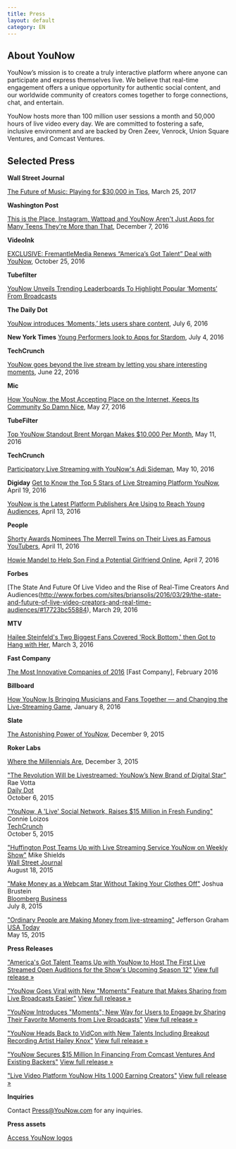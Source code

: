 ```yaml
---
title: Press
layout: default
category: EN
---
```

## About YouNow

YouNow’s mission is to create a truly interactive platform where anyone can participate and express themselves live. We believe that real-time engagement offers a unique opportunity for authentic social content, and our worldwide community of creators comes together to forge connections, chat, and entertain.

YouNow hosts more than 100 million user sessions a month and 50,000 hours of live video every day. We are committed to fostering a safe, inclusive environment and are backed by Oren Zeev, Venrock, Union Square Ventures, and Comcast Ventures.


## Selected Press

**Wall Street Journal**

[The Future of Music: Playing for $30,000 in Tips](https://www.wsj.com/articles/live-streaming-music-to-fans-on-smartphones-is-a-pretty-good-gig-1490443203?emailToken=JRrydvl+Z3SQhtMxa8w41UMlK7IUEeKAQ1LRIzXPJ1PNvznJpqevzqMuwtyx5HiqTFxm/9AD6WMkADzKxWMvRNWch6Ju1FijfHUYoZDLlFTXaxyHwBXQJbE=), March 25, 2017


**Washington Post**

[This is the Place, Instagram, Wattpad and YouNow Aren't Just Apps for Many Teens They're More than That](http://www.washingtonpost.com/sf/style/2016/12/07/instagram-wattpad-and-younow-arent-just-apps-for-many-teens-theyre-more-than-that/), December 7, 2016


**VideoInk**

[EXCLUSIVE: FremantleMedia Renews “America’s Got Talent” Deal with YouNow](https://thevideoink.com/exclusive-fremantle-renew-americas-got-talent-deal-with-younow-4f0e83546a62#.mgy96yj64), October 25, 2016


**Tubefilter**

[YouNow Unveils Trending Leaderboards To Highlight Popular ‘Moments’ From Broadcasts](http://www.tubefilter.com/2016/07/26/younow-trending-leaderboards-popular-moments/) 


**The Daily Dot**

[YouNow introduces ‘Moments,’ lets users share content](http://www.dailydot.com/upstream/younow-moments-livestream/), July 6, 2016


**New York Times**
[Young Performers look to Apps for Stardom](https://http://www.nytimes.com/2016/07/05/business/media/young-performers-look-to-apps-for-stardom.html), July 4, 2016


**TechCrunch**

[YouNow goes beyond the live stream by letting you share interesting moments](https://techcrunch.com/2016/06/22/younow-goes-beyond-the-live-stream-as-it-now-lets-you-share-interesting-moments/), June 22, 2016


**Mic**

[How YouNow, the Most Accepting Place on the Internet, Keeps Its Community So Damn Nice](https://mic.com/articles/144671/inside-younow-where-cool-teens-livestream-now#.zGs7zx2SN), May 27, 2016


**TubeFilter**

[Top YouNow Standout Brent Morgan Makes $10,000 Per Month](http://www.tubefilter.com/2016/05/11/brent-morgan-younow/?mc_cid=2206479add&mc_eid=218209051e), May 11, 2016


**TechCrunch**

[Participatory Live Streaming with YouNow's Adi Sideman](http://www.techcrunch.com/video/participatory-live-streaming-with-younows-adi-sideman/519622218/), May 10, 2016


**Digiday**
[Get to Know the Top 5 Stars of Live Streaming Platform YouNow](http://digiday.com/brands/get-know-5-top-influencers-live-streaming-platform-younow/), April 19, 2016

[YouNow is the Latest Platform Publishers Are Using to Reach Young Audiences](http://digiday.com/publishers/facebook-live-refinery29-huffpost-others-reaching-young-audiences-younow/), April 13, 2016


**People**

[Shorty Awards Nominees The Merrell Twins on Their Lives as Famous YouTubers](http://www.people.com/article/merrell-twins-shorty-awards-nominees), April 11, 2016


[Howie Mandel to Help Son Find a Potential Girlfriend Online](http://www.people.com/article/howie-mandel-son-alex-live-stream-dates), April 7, 2016


**Forbes**

[The State And Future Of Live Video and the Rise of Real-Time Creators And Audiences(http://www.forbes.com/sites/briansolis/2016/03/29/the-state-and-future-of-live-video-creators-and-real-time-audiences/#17723bc55884), March 29, 2016


**MTV**

[Hailee Steinfeld's Two Biggest Fans Covered 'Rock Bottom,' then Got to Hang with Her](http://www.mtv.com/news/2749180/hailee-steinfeld-fan-cover-rock-bottom/), March 3, 2016


**Fast Company**

[The Most Innovative Companies of 2016](http://www.fastcompany.com/most-innovative-companies/sectors/social-media)
[Fast Company], February 2016


**Billboard**

[How YouNow Is Bringing Musicians and Fans Together — and Changing the Live-Streaming Game](http://www.billboard.com/articles/business/6836149/younow-music-live-streaming-adi-sideman-hailey-knox), January 8, 2016


**Slate**

[The Astonishing Power of YouNow](http://www.slate.com/articles/technology/users/2015/12/younow_a_live_streaming_social_network_is_making_stars.html), December 9, 2015


**Roker Labs**

[Where the Millennials Are](http://www.slideshare.net/rokerlabs/where-the-millennials-are-the-roker-labsdextro-younow-study-infographic), December 3, 2015  


["The Revolution Will be Livestreamed: YouNow’s New Brand of Digital Star"](http://www.dailydot.com/entertainment/younow-livestreaming-platform/)
Rae Votta  
[Daily Dot](http://www.dailydot.com/entertainment/younow-livestreaming-platform/)  
October 6, 2015  

["YouNow, A 'Live' Social Network, Raises $15 Million in Fresh Funding"](http://techcrunch.com/2015/10/05/younow-a-live-social-network-raises-15-million-in-fresh-funding/)
Connie Loizos   
[TechCrunch](http://techcrunch.com/2015/10/05/younow-a-live-social-network-raises-15-million-in-fresh-funding/)  
October 5, 2015


["Huffington Post Teams Up with Live Streaming Service YouNow on Weekly Show"](http://blogs.wsj.com/cmo/2015/08/18/huffington-post-teams-up-with-live-streaming-service-younow-on-weekly-show/)
Mike Shields   
[Wall Street Journal](http://blogs.wsj.com/cmo/2015/08/18/huffington-post-teams-up-with-live-streaming-service-younow-on-weekly-show/)  
August 18, 2015

["Make Money as a Webcam Star Without Taking Your Clothes Off"](http://www.bloomberg.com/news/articles/2015-07-08/make-money-as-a-webcam-star-without-taking-your-clothes-off)
Joshua Brustein  
[Bloomberg Business](http://www.bloomberg.com/news/articles/2015-07-08/make-money-as-a-webcam-star-without-taking-your-clothes-off)  
July 8, 2015  

["Ordinary People are Making Money from live-streaming"](http://www.usatoday.com/story/tech/2015/05/14/teens-flock-to-younow/27321135/)
Jefferson Graham  
[USA Today](http://www.usatoday.com/story/tech/2015/05/14/teens-flock-to-younow/27321135/)  
May 15, 2015

 

**Press Releases**


["America's Got Talent Teams Up with YouNow to Host The First Live Streamed Open Auditions for the Show's Upcoming Season 12"](http://www.prnewswire.com/news-releases/americas-got-talent-teams-up-with-younow-to-host-the-first-live-streamed-open-auditions-for-the-shows-upcoming-season-12-300350565.html)
[View full release &raquo;](http://www.prnewswire.com/news-releases/americas-got-talent-teams-up-with-younow-to-host-the-first-live-streamed-open-auditions-for-the-shows-upcoming-season-12-300350565.html)


["YouNow Goes Viral with New "Moments" Feature that Makes Sharing from Live Broadcasts Easier"](http://www.prnewswire.com/news-releases/younow-goes-viral-with-new-moments-feature-that-makes-sharing-from-live-broadcasts-easier-300304100.html)
[View full release &raquo;](http://www.prnewswire.com/news-releases/younow-goes-viral-with-new-moments-feature-that-makes-sharing-from-live-broadcasts-easier-300304100.html)

["YouNow Introduces "Moments"; New Way for Users to Engage by Sharing Their Favorite Moments from Live Broadcasts"](http://www.prnewswire.com/news-releases/younow-introduces-moments-new-way-for-users-to-engage-by-sharing-their-favorite-moments-from-live-broadcasts-300288506.html)
[View full release &raquo;](http://www.prnewswire.com/news-releases/younow-introduces-moments-new-way-for-users-to-engage-by-sharing-their-favorite-moments-from-live-broadcasts-300288506.html)

["YouNow Heads Back to VidCon with New Talents Including Breakout Recording Artist Hailey Knox"](http://www.prnewswire.com/news-releases/younow-heads-back-to-vidcon-with-new-talents-including-breakout-recording-artist-hailey-knox-300287732.html)
[View full release &raquo;](http://www.prnewswire.com/news-releases/younow-heads-back-to-vidcon-with-new-talents-including-breakout-recording-artist-hailey-knox-300287732.html)

["YouNow Secures $15 Million In Financing From Comcast Ventures And Existing Backers"](http://www.prnewswire.com/news-releases/younow-secures-15-million-in-financing-from-comcast-ventures-and-existing-backers-300153842.html)
[View full release &raquo;](http://www.prnewswire.com/news-releases/younow-secures-15-million-in-financing-from-comcast-ventures-and-existing-backers-300153842.html)

["Live Video Platform YouNow Hits 1,000 Earning Creators"](http://www.prnewswire.com/news-releases/live-video-platform-younow-hits-1000-earning-creators-300115324.html)
[View full release &raquo;](http://www.prnewswire.com/news-releases/live-video-platform-younow-hits-1000-earning-creators-300115324.html)

**Inquiries**

Contact [Press@YouNow.com](mailto:Press@YouNow.com) for any inquiries.


**Press assets**

[Access YouNow logos](https://younowinc.box.com/s/r24zbpn3sg2etcljqi6eaop53opyj80p)


